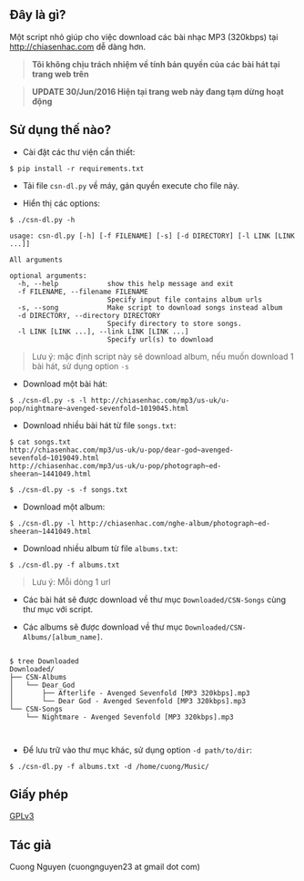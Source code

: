 

## Đây là gì?

Một script nhỏ giúp cho việc download các bài nhạc MP3 (320kbps) tại http://chiasenhac.com dễ dàng hơn. 


> **Tôi không chịu trách nhiệm về tính bản quyền của các bài hát tại trang
web trên**

> **UPDATE 30/Jun/2016 Hiện tại trang web này đang tạm dừng hoạt động**

## Sử dụng thế nào?

- Cài đặt các thư viện cần thiết:

```
$ pip install -r requirements.txt
```

- Tải file `csn-dl.py` về máy, gán quyền execute cho file này.


- Hiển thị các options:

```
$ ./csn-dl.py -h 

usage: csn-dl.py [-h] [-f FILENAME] [-s] [-d DIRECTORY] [-l LINK [LINK ...]]

All arguments

optional arguments:
  -h, --help            show this help message and exit
  -f FILENAME, --filename FILENAME
                        Specify input file contains album urls
  -s, --song            Make script to download songs instead album
  -d DIRECTORY, --directory DIRECTORY
                        Specify directory to store songs.
  -l LINK [LINK ...], --link LINK [LINK ...]
                        Specify url(s) to download

```

> Lưu ý: mặc định script này sẽ download album, nếu muốn download 1 bài hát, sử
> dụng option `-s`


- Download một bài hát:

```
$ ./csn-dl.py -s -l http://chiasenhac.com/mp3/us-uk/u-pop/nightmare~avenged-sevenfold~1019045.html
```

- Download nhiều bài hát từ file `songs.txt`:


```
$ cat songs.txt
http://chiasenhac.com/mp3/us-uk/u-pop/dear-god~avenged-sevenfold~1019049.html
http://chiasenhac.com/mp3/us-uk/u-pop/photograph~ed-sheeran~1441049.html

$ ./csn-dl.py -s -f songs.txt

```

- Download một album: 

```
$ ./csn-dl.py -l http://chiasenhac.com/nghe-album/photograph~ed-sheeran~1441049.html
```

- Download nhiều album từ file `albums.txt`:

```
$ ./csn-dl.py -f albums.txt
```

> Lưu ý: Mỗi dòng 1 url


- Các bài hát sẽ được download về thư mục `Downloaded/CSN-Songs` cùng thư mục với script.

- Các albums sẽ được download về thư mục `Downloaded/CSN-Albums/[album_name]`.


```

$ tree Downloaded
Downloaded/
├── CSN-Albums
│   └── Dear_God
│       ├── Afterlife - Avenged Sevenfold [MP3 320kbps].mp3
│       └── Dear God - Avenged Sevenfold [MP3 320kbps].mp3
└── CSN-Songs
    └── Nightmare - Avenged Sevenfold [MP3 320kbps].mp3

   
```

- Để lưu trữ vào thư mục khác, sử dụng option `-d path/to/dir`:

```
$ ./csn-dl.py -f albums.txt -d /home/cuong/Music/
```

## Giấy phép

[GPLv3](http://www.gnu.org/licenses/gpl-3.0.txt)

## Tác giả

Cuong Nguyen (cuongnguyen23 at gmail dot com)
